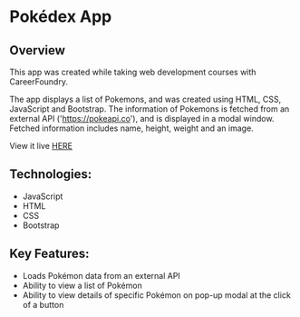 # Pokédex App

## Overview
This app was created while taking web development courses with CareerFoundry. 

The app displays a list of Pokemons, and was created using HTML, CSS, JavaScript and Bootstrap. 
The information of Pokemons is fetched from an external API ('https://pokeapi.co'), and is displayed in a modal window.
Fetched information includes name, height, weight and an image.

View it live [HERE](https://salvia17.github.io/Pokedex-app/)

## Technologies:
- JavaScript
- HTML
- CSS
- Bootstrap

## Key Features:
- Loads Pokémon data from an external API
- Ability to view a list of Pokémon
- Ability to view details of specific Pokémon on pop-up modal at the click of a button
